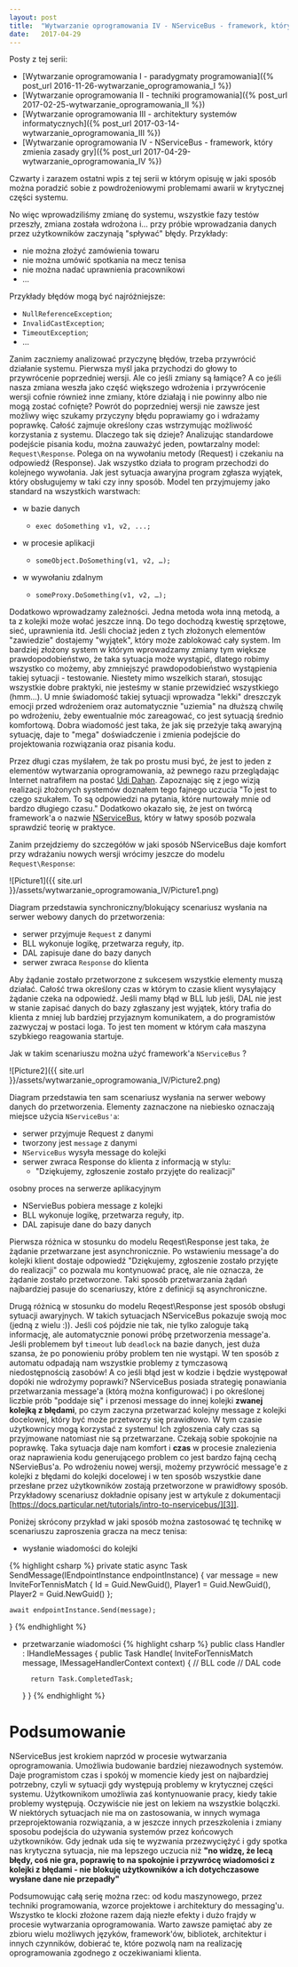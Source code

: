 ```yaml
---
layout: post
title:  "Wytwarzanie oprogramowania IV - NServiceBus - framework, który zmienia zasady gry"
date:   2017-04-29
---
```

Posty z tej serii:

* [Wytwarzanie oprogramowania I - paradygmaty programowania]({% post_url 2016-11-26-wytwarzanie_oprogramowania_I %})
* [Wytwarzanie oprogramowania II - techniki programowania]({% post_url 2017-02-25-wytwarzanie_oprogramowania_II %})
* [Wytwarzanie oprogramowania III - architektury systemów informatycznych]({% post_url 2017-03-14-wytwarzanie_oprogramowania_III %})
* [Wytwarzanie oprogramowania IV - NServiceBus - framework, który zmienia zasady gry]({% post_url 2017-04-29-wytwarzanie_oprogramowania_IV %})

Czwarty i zarazem ostatni wpis z tej serii w którym opisuję w jaki sposób można poradzić sobie z powdrożeniowymi problemami awarii w krytycznej części systemu.

No więc wprowadziliśmy zmianę do systemu, wszystkie fazy testów przeszły, zmiana została wdrożona i... przy próbie wprowadzania danych przez użytkowników zaczynają "spływać" błędy. Przykłady:

* nie można złożyć zamówienia towaru
* nie można umówić spotkania na mecz tenisa
* nie można nadać uprawnienia pracownikowi
* ...

Przykłady błędów mogą być najróżniejsze:

* `NullReferenceException`;
* `InvalidCastException`;
* `TimeoutException`;
* ...

Zanim zaczniemy analizować przyczynę błędów, trzeba przywrócić działanie systemu. Pierwsza myśl jaka przychodzi do głowy to przywrócenie poprzedniej wersji. Ale co jeśli zmiany są łamiące? A co jeśli nasza zmiana weszła jako część większego wdrożenia i przywrócenie wersji cofnie również inne zmiany, które działają i nie powinny albo nie mogą zostać cofnięte? Powrót do poprzedniej wersji nie zawsze jest możliwy więc szukamy przyczyny błędu poprawiamy go i wdrażamy poprawkę. Całość zajmuje określony czas wstrzymując możliwość korzystania z systemu. Dlaczego tak się dzieje? Analizując standardowe podejście pisania kodu, można zauważyć jeden, powtarzalny model: `Request\Response`. Polega on na wywołaniu metody (Request) i czekaniu na odpowiedź (Response). Jak wszystko działa to program przechodzi do kolejnego wywołania. Jak jest sytuacja awaryjna program zgłasza wyjątek, który obsługujemy w taki czy inny sposób. Model ten przyjmujemy jako standard na wszystkich warstwach:

* w bazie danych
  * `exec doSomething v1, v2, ...;`

* w procesie aplikacji
  * `someObject.DoSomething(v1, v2, …);`

* w wywołaniu zdalnym
  * `someProxy.DoSomething(v1, v2, …);`

Dodatkowo wprowadzamy zależności. Jedna metoda woła inną metodą, a ta z kolejki może wołać jeszcze inną. Do tego dochodzą kwestię sprzętowe, sieć, uprawnienia itd. Jeśli chociaż jeden z tych złożonych elementów "zawiedzie" dostajemy "wyjątek", który może zablokować cały system. Im bardziej złożony system w którym wprowadzamy zmiany tym większe prawdopodobieństwo, że taka sytuacja może wystąpić, dlatego robimy wszystko co możemy, aby zmniejszyć prawdopodobieństwo wystąpienia takiej sytuacji - testowanie. Niestety mimo wszelkich starań, stosując wszystkie dobre praktyki, nie jesteśmy w stanie przewidzieć wszystkiego (hmm...). U mnie świadomość takiej sytuacji wprowadza "lekki" dreszczyk emocji przed wdrożeniem oraz automatycznie "uziemia" na dłuższą chwilę po wdrożeniu, żeby ewentualnie móc zareagować, co jest sytuacją średnio komfortową. Dobra wiadomość jest taka, że jak się przeżyje taką awaryjną sytuację, daje to "mega" doświadczenie i zmienia podejście do projektowania rozwiązania oraz pisania kodu.

Przez długi czas myślałem, że tak po prostu musi być, że jest to jeden z elementów wytwarzania oprogramowania, aż pewnego razu przeglądając Internet natrafiłem na postać [Udi Dahan][1]. Zapoznając się z jego wizją realizacji złożonych systemów doznałem tego fajnego uczucia "To jest to czego szukałem. To są odpowiedzi na pytania, które nurtowały mnie od bardzo długiego czasu." Dodatkowo okazało się, że jest on twórcą framework'a o nazwie  [NServiceBus][2], który w łatwy sposób pozwala sprawdzić teorię w praktyce.

Zanim przejdziemy do szczegółów w jaki sposób NServiceBus daje komfort przy wdrażaniu nowych wersji wrócimy jeszcze do modelu `Request\Response`:

![Picture1]({{ site.url }}/assets/wytwarzanie_oprogramowania_IV/Picture1.png)

Diagram przedstawia synchroniczny/blokujący scenariusz wysłania na serwer webowy danych do przetworzenia:

* serwer przyjmuje `Request` z danymi
* BLL wykonuje logikę, przetwarza reguły, itp.
* DAL zapisuje dane do bazy danych
* serwer zwraca `Response` do klienta

Aby żądanie zostało przetworzone z sukcesem wszystkie elementy muszą działać. Całość trwa określony czas w którym to czasie klient wysyłający żądanie czeka na odpowiedź.  Jeśli mamy błąd w BLL lub jeśli, DAL nie jest w stanie zapisać danych do bazy zgłaszany jest wyjątek, który trafia do klienta z mniej lub bardziej przyjaznym komunikatem, a do programistów zazwyczaj w postaci loga. To jest ten moment w którym cała maszyna szybkiego reagowania startuje.

Jak w takim scenariuszu można użyć framework'a `NServiceBus` ?

![Picture2]({{ site.url }}/assets/wytwarzanie_oprogramowania_IV/Picture2.png)

Diagram przedstawia ten sam scenariusz wysłania na serwer webowy danych do przetworzenia. Elementy zaznaczone na niebiesko oznaczają miejsce użycia `NServiceBus'a`:

* serwer przyjmuje Request z danymi
* tworzony jest `message` z danymi
* `NServiceBus` wysyła message do kolejki
* serwer zwraca Response do klienta z informacją w stylu:
  * "Dziękujemy, zgłoszenie zostało przyjęte do realizacji"

osobny proces na serwerze aplikacyjnym

* NServieBus pobiera message z kolejki
* BLL wykonuje logikę, przetwarza reguły, itp.
* DAL zapisuje dane do bazy danych

Pierwsza różnica w stosunku do modelu Reqest\Response jest taka, że żądanie przetwarzane jest asynchronicznie. Po wstawieniu message'a do kolejki klient dostaje odpowiedź "Dziękujemy, zgłoszenie zostało przyjęte do realizacji" co pozwala mu kontynuować pracę, ale nie oznacza, że żądanie zostało przetworzone. Taki sposób przetwarzania żądań  najbardziej pasuje do scenariuszy, które z definicji są asynchroniczne.

Drugą różnicą w stosunku do modelu Reqest\Response jest sposób obsługi sytuacji awaryjnych. W takich sytuacjach NServiceBus pokazuje swoją moc (jedną z wielu :)). Jeśli coś pójdzie nie tak, nie tylko zaloguje taką informację, ale automatycznie ponowi próbę przetworzenia message'a. Jeśli problemem był `timeout` lub `deadlock` na bazie danych, jest duża szansa, że po ponowieniu próby problem ten nie wystąpi. W ten sposób z automatu odpadają nam wszystkie problemy z tymczasową niedostępnością zasobów! A co jeśli błąd jest w kodzie i będzie występował dopóki nie wdrożymy poprawki? NServiceBus posiada strategię ponawiania przetwarzania message'a (którą można konfigurować) i po określonej liczbie prób "poddaje się" i przenosi message do innej kolejki **zwanej kolejką z błędami**, po czym zaczyna przetwarzać kolejny message z kolejki docelowej, który być może przetworzy się prawidłowo. W tym czasie użytkownicy mogą korzystać z systemu! Ich zgłoszenia cały czas są przyjmowane natomiast nie są przetwarzane. Czekają sobie spokojnie na poprawkę. Taka sytuacja daje nam komfort i **czas** w procesie znalezienia oraz naprawienia kodu generującego problem co jest bardzo fajną cechą NServieBus'a. Po wdrożeniu nowej wersji, możemy przywrócić message'e z kolejki z błędami do kolejki docelowej i w ten sposób wszystkie dane przesłane przez użytkowników zostają przetworzone w prawidłowy sposób. Przykładowy scenariusz dokładnie opisany jest w artykule z dokumentacji [https://docs.particular.net/tutorials/intro-to-nservicebus/][3]].

Poniżej skrócony przykład w jaki sposób można zastosować tę technikę w scenariuszu zaproszenia gracza na mecz tenisa:

* wysłanie wiadomości do kolejki

{% highlight csharp %}
private static async Task SendMessage(IEndpointInstance endpointInstance)
{
    var message = new InviteForTennisMatch
    {
        Id = Guid.NewGuid(),
        Player1 = Guid.NewGuid(),
        Player2 = Guid.NewGuid()
    };

    await endpointInstance.Send(message);
}
{% endhighlight %}

* przetwarzanie wiadomości
{% highlight csharp %}
public class Handler : IHandleMessages<InviteForTennisMatch>
{
    public Task Handle(
      InviteForTennisMatch message,
      IMessageHandlerContext context)
    {
        // BLL code
        // DAL code

        return Task.CompletedTask;
    }
}
{% endhighlight %}

# Podsumowanie

NServiceBus jest krokiem naprzód w procesie wytwarzania oprogramowania. Umożliwia budowanie bardziej niezawodnych systemów. Daje programistom czas i spokój w momencie kiedy jest on najbardziej potrzebny, czyli w sytuacji gdy występują problemy w krytycznej części systemu. Użytkownikom umożliwia zaś kontynuowanie pracy, kiedy takie problemy występują. Oczywiście nie jest on lekiem na wszystkie bolączki. W niektórych sytuacjach nie ma on zastosowania, w innych wymaga przeprojektowania rozwiązania, a w jeszcze innych przeszkolenia i zmiany sposobu podejścia do używania systemów przez końcowych użytkowników. Gdy jednak uda się te wyzwania przezwyciężyć i gdy spotka nas krytyczna sytuacja, nie ma lepszego uczucia niż **"no widzę, że lecą błędy, coś nie gra, poprawię to na spokojnie i przywrócę wiadomości z kolejki z błędami - nie blokuję użytkowników a ich dotychczasowe wysłane dane nie przepadły"**

Podsumowując całą serię można rzec: od kodu maszynowego, przez techniki programowania, wzorce projektowe i architektury do messaging'u. Wszystko te klocki złożone razem dają niezłe efekty i dużo frajdy w procesie wytwarzania oprogramowania.
Warto zawsze pamiętać aby ze zbioru wielu możliwych języków, framework'ów, bibliotek, architektur i innych czynników, dobierać te, które pozwolą nam na realizację oprogramowania zgodnego z oczekiwaniami klienta.

[1]: http://udidahan.com/ "Udi Dahan"
[2]: https://particular.net/nservicebus "NServiceBus"
[3]: https://docs.particular.net/tutorials/intro-to-nservicebus/ "intro-to-nservicebus"
